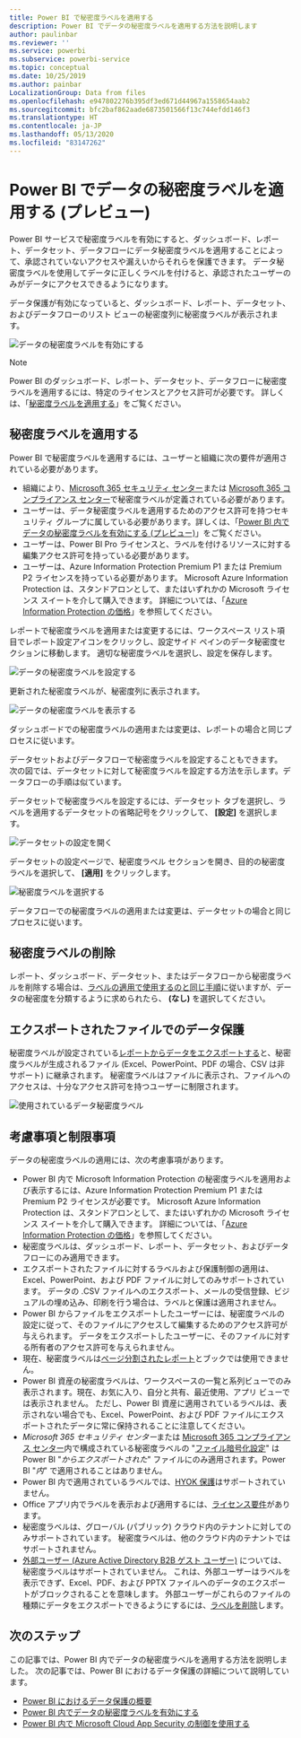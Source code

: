 ```yaml
---
title: Power BI で秘密度ラベルを適用する
description: Power BI でデータの秘密度ラベルを適用する方法を説明します
author: paulinbar
ms.reviewer: ''
ms.service: powerbi
ms.subservice: powerbi-service
ms.topic: conceptual
ms.date: 10/25/2019
ms.author: painbar
LocalizationGroup: Data from files
ms.openlocfilehash: e947802276b395df3ed671d44967a1558654aab2
ms.sourcegitcommit: bfc2baf862aade6873501566f13c744efdd146f3
ms.translationtype: HT
ms.contentlocale: ja-JP
ms.lasthandoff: 05/13/2020
ms.locfileid: "83147262"
---
```

# <a name="apply-data-sensitivity-labels-in-power-bi-preview"></a>Power BI でデータの秘密度ラベルを適用する (プレビュー)

Power BI サービスで秘密度ラベルを有効にすると、ダッシュボード、レポート、データセット、データフローにデータ秘密度ラベルを適用することによって、承認されていないアクセスや漏えいからそれらを保護できます。 データ秘密度ラベルを使用してデータに正しくラベルを付けると、承認されたユーザーのみがデータにアクセスできるようになります。

データ保護が有効になっていると、ダッシュボード、レポート、データセット、およびデータフローのリスト ビューの秘密度列に秘密度ラベルが表示されます。

![データの秘密度ラベルを有効にする](media/service-security-apply-data-sensitivity-labels/apply-data-sensitivity-labels-01.png)

> [!NOTE]
> Power BI のダッシュボード、レポート、データセット、データフローに秘密度ラベルを適用するには、特定のライセンスとアクセス許可が必要です。 詳しくは、「[秘密度ラベルを適用する](#applying-sensitivity-labels)」をご覧ください。

## <a name="applying-sensitivity-labels"></a>秘密度ラベルを適用する

Power BI で秘密度ラベルを適用するには、ユーザーと組織に次の要件が適用されている必要があります。

* 組織により、[Microsoft 365 セキュリティ センター](https://security.microsoft.com/)または [Microsoft 365 コンプライアンス センター](https://compliance.microsoft.com/)で秘密度ラベルが定義されている必要があります。
* ユーザーは、データ秘密度ラベルを適用するためのアクセス許可を持つセキュリティ グループに属している必要があります。詳しくは、「[Power BI 内でデータの秘密度ラベルを有効にする (プレビュー)](../admin/service-security-enable-data-sensitivity-labels.md#enable-data-sensitivity-labels)」をご覧ください。
* ユーザーは、Power BI Pro ライセンスと、ラベルを付けるリソースに対する編集アクセス許可を持っている必要があります。 
* ユーザーは、Azure Information Protection Premium P1 または Premium P2 ライセンスを持っている必要があります。 Microsoft Azure Information Protection は、スタンドアロンとして、またはいずれかの Microsoft ライセンス スイートを介して購入できます。 詳細については、「[Azure Information Protection の価格](https://azure.microsoft.com/pricing/details/information-protection/)」を参照してください。

レポートで秘密度ラベルを適用または変更するには、ワークスペース リスト項目でレポート設定アイコンをクリックし、設定サイド ペインのデータ秘密度セクションに移動します。 適切な秘密度ラベルを選択し、設定を保存します。

![データの秘密度ラベルを設定する](media/service-security-apply-data-sensitivity-labels/apply-data-sensitivity-labels-02.png)

更新された秘密度ラベルが、秘密度列に表示されます。 

![データの秘密度ラベルを表示する](media/service-security-apply-data-sensitivity-labels/apply-data-sensitivity-labels-03.png)

ダッシュボードでの秘密度ラベルの適用または変更は、レポートの場合と同じプロセスに従います。 

データセットおよびデータフローで秘密度ラベルを設定することもできます。 次の図では、データセットに対して秘密度ラベルを設定する方法を示します。データフローの手順は似ています。

データセットで秘密度ラベルを設定するには、データセット タブを選択し、ラベルを適用するデータセットの省略記号をクリックして、 **[設定]** を選択します。

![データセットの設定を開く](media/service-security-apply-data-sensitivity-labels/apply-data-sensitivity-labels-05.png)

データセットの設定ページで、秘密度ラベル セクションを開き、目的の秘密度ラベルを選択して、 **[適用]** をクリックします。

![秘密度ラベルを選択する](media/service-security-apply-data-sensitivity-labels/apply-data-sensitivity-labels-06.png)

データフローでの秘密度ラベルの適用または変更は、データセットの場合と同じプロセスに従います。

## <a name="removing-sensitivity-labels"></a>秘密度ラベルの削除
レポート、ダッシュボード、データセット、またはデータフローから秘密度ラベルを削除する場合は、[ラベルの適用で使用するのと同じ手順](#applying-sensitivity-labels)に従いますが、データの秘密度を分類するように求められたら、 **(なし)** を選択してください。 

## <a name="data-protection-in-exported-files"></a>エクスポートされたファイルでのデータ保護

秘密度ラベルが設定されている[レポートからデータをエクスポートする](https://docs.microsoft.com/power-bi/consumer/end-user-export)と、秘密度ラベルが生成されるファイル (Excel、PowerPoint、PDF の場合、CSV は非サポート) に継承されます。 秘密度ラベルはファイルに表示され、ファイルへのアクセスは、十分なアクセス許可を持つユーザーに制限されます。

![使用されているデータ秘密度ラベル](media/service-security-apply-data-sensitivity-labels/apply-data-sensitivity-labels-04b.png)

## <a name="considerations-and-limitations"></a>考慮事項と制限事項

データの秘密度ラベルの適用には、次の考慮事項があります。

* Power BI 内で Microsoft Information Protection の秘密度ラベルを適用および表示するには、Azure Information Protection Premium P1 または Premium P2 ライセンスが必要です。 Microsoft Azure Information Protection は、スタンドアロンとして、またはいずれかの Microsoft ライセンス スイートを介して購入できます。 詳細については、「[Azure Information Protection の価格](https://azure.microsoft.com/pricing/details/information-protection/)」を参照してください。
* 秘密度ラベルは、ダッシュボード、レポート、データセット、およびデータフローにのみ適用できます。
* エクスポートされたファイルに対するラベルおよび保護制御の適用は、Excel、PowerPoint、および PDF ファイルに対してのみサポートされています。 データの .CSV ファイルへのエクスポート、メールの受信登録、ビジュアルの埋め込み、印刷を行う場合は、ラベルと保護は適用されません。
* Power BI からファイルをエクスポートしたユーザーには、秘密度ラベルの設定に従って、そのファイルにアクセスして編集するためのアクセス許可が与えられます。 データをエクスポートしたユーザーに、そのファイルに対する所有者のアクセス許可を与えられません。 
* 現在、秘密度ラベルは[ページ分割されたレポート]( https://docs.microsoft.com/power-bi/paginated-reports-report-builder-power-bi)とブックでは使用できません。 
* Power BI 資産の秘密度ラベルは、ワークスペースの一覧と系列ビューでのみ表示されます。現在、お気に入り、自分と共有、最近使用、アプリ ビューでは表示されません。 ただし、Power BI 資産に適用されているラベルは、表示されない場合でも、Excel、PowerPoint、および PDF ファイルにエクスポートされたデータに常に保持されることに注意してください。
* *Microsoft 365 セキュリティ センター*または [Microsoft 365 コンプライアンス センター](https://security.microsoft.com/)内で構成されている秘密度ラベルの "[ファイル暗号化設定](https://compliance.microsoft.com/)" は Power BI "*からエクスポートされた*" ファイルにのみ適用されます。Power BI "*内*" で適用されることはありません。
* Power BI 内で適用されているラベルでは、[HYOK 保護](https://docs.microsoft.com/azure/information-protection/configure-adrms-restrictions)はサポートされていません。
* Office アプリ内でラベルを表示および適用するには、[ライセンス要件](https://docs.microsoft.com/microsoft-365/compliance/get-started-with-sensitivity-labels#subscription-and-licensing-requirements-for-sensitivity-labels)があります。
* 秘密度ラベルは、グローバル (パブリック) クラウド内のテナントに対してのみサポートされています。 秘密度ラベルは、他のクラウド内のテナントではサポートされません。
* [外部ユーザー (Azure Active Directory B2B ゲスト ユーザー)](../admin/service-admin-azure-ad-b2b.md) については、秘密度ラベルはサポートされていません。 これは、外部ユーザーはラベルを表示できず、Excel、PDF、および PPTX ファイルへのデータのエクスポートがブロックされることを意味します。 外部ユーザーがこれらのファイルの種類にデータをエクスポートできるようにするには、[ラベルを削除](#removing-sensitivity-labels)します。

## <a name="next-steps"></a>次のステップ

この記事では、Power BI 内でデータの秘密度ラベルを適用する方法を説明しました。 次の記事では、Power BI におけるデータ保護の詳細について説明しています。 

* [Power BI におけるデータ保護の概要](../admin/service-security-data-protection-overview.md)
* [Power BI 内でデータの秘密度ラベルを有効にする](../admin/service-security-enable-data-sensitivity-labels.md)
* [Power BI 内で Microsoft Cloud App Security の制御を使用する](../admin/service-security-using-microsoft-cloud-app-security-controls.md)